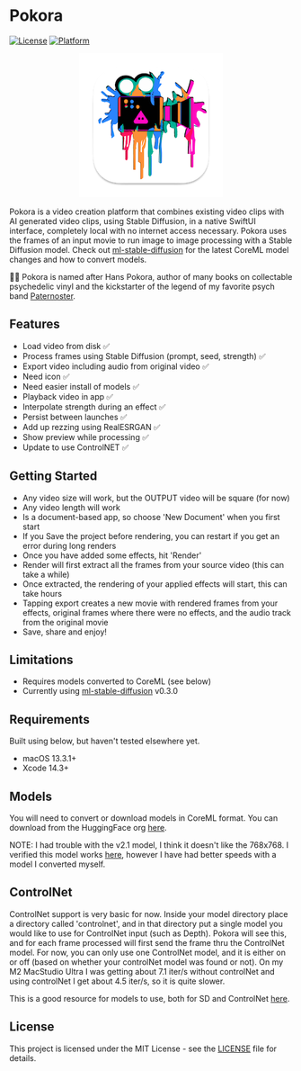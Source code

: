 # Pokora

[![License](https://img.shields.io/badge/license-MIT-blue.svg)](https://opensource.org/licenses/MIT)
[![Platform](https://img.shields.io/badge/platform-macOS-lightgrey)](https://www.apple.com/macos)

<p align="center">
  <img src="Pokora/Assets.xcassets/AppIcon.appiconset/icon-256.png" alt="Pokora icon" />
</p>

Pokora is a video creation platform that combines existing video clips with AI generated video clips, using Stable Diffusion, in a native SwiftUI interface, completely local with no internet access necessary. Pokora uses the frames of an input movie to run image to image processing with a Stable Diffusion model. Check out [ml-stable-diffusion](https://github.com/apple/ml-stable-diffusion) for the latest CoreML model changes and how to convert models.

🧙‍♂️ Pokora is named after Hans Pokora, author of many books on collectable psychedelic vinyl and the kickstarter of the legend of my favorite psych band [Paternoster](https://www.youtube.com/watch?v=d8yMK5kIq8w).

## Features

- Load video from disk ✅
- Process frames using Stable Diffusion (prompt, seed, strength) ✅
- Export video including audio from original video ✅
- Need icon ✅
- Need easier install of models ✅
- Playback video in app ✅
- Interpolate strength during an effect ✅
- Persist between launches ✅
- Add up rezzing using RealESRGAN ✅
- Show preview while processing ✅
- Update to use ControlNET ✅

## Getting Started

- Any video size will work, but the OUTPUT video will be square (for now)
- Any video length will work
- Is a document-based app, so choose 'New Document' when you first start
- If you Save the project before rendering, you can restart if you get an error during long renders
- Once you have added some effects, hit 'Render'
- Render will first extract all the frames from your source video (this can take a while)
- Once extracted, the rendering of your applied effects will start, this can take hours
- Tapping export creates a new movie with rendered frames from your effects, original frames where there were no effects, and the audio track from the original movie
- Save, share and enjoy!

## Limitations

- Requires models converted to CoreML (see below)
- Currently using [ml-stable-diffusion](https://github.com/apple/ml-stable-diffusion) v0.3.0

## Requirements

Built using below, but haven't tested elsewhere yet.

- macOS 13.3.1+
- Xcode 14.3+

## Models

You will need to convert or download models in CoreML format. You can download from the HuggingFace org [here](https://huggingface.co/coreml).

NOTE: I had trouble with the v2.1 model, I think it doesn't like the 768x768. I verified this model works [here](https://huggingface.co/coreml/coreml-stable-diffusion-v1-5/blob/main/split-einsum/v1-5_split-einsum.zip), however I have had better speeds with a model I converted myself. 

## ControlNet

ControlNet support is very basic for now. Inside your model directory place a directory called 'controlnet', and in that directory put a single model you would like to use for ControlNet input (such as Depth). Pokora will see this, and for each frame processed will first send the frame thru the ControlNet model. For now, you can only use one ControlNet model, and it is either on or off (based on whether your controlNet model was found or not). On my M2 MacStudio Ultra I was getting about 7.1 iter/s without controlNet and using controlNet I get about 4.5 iter/s, so it is quite slower. 

This is a good resource for models to use, both for SD and ControlNet [here](https://huggingface.co/coreml/ControlNet-Models-For-Core-ML).

## License

This project is licensed under the MIT License - see the [LICENSE](./LICENSE) file for details.


